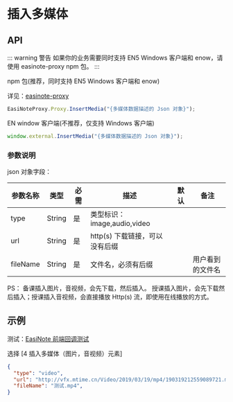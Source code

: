 # 插入多媒体

## API

::: warning 警告
如果你的业务需要同时支持 EN5 Windows 客户端和 enow，请使用 easinote-proxy npm 包。
:::

npm 包(推荐，同时支持 EN5 Windows 客户端和 enow)  

详见：[easinote-proxy](/apis/npm/easinote-proxy.html)

```js
EasiNoteProxy.Proxy.InsertMedia("{多媒体数据描述的 Json 对象}");
```

EN window 客户端(不推荐，仅支持 Windows 客户端)

```js
window.external.InsertMedia("{多媒体数据描述的 Json 对象}");
```

### 参数说明

json 对象字段：

| 参数名称 | 类型   | 必需 | 描述                          | 默认 | 备注             |
|----------|--------|-----|-----------------------------|------|------------------|
| type     | String | 是   | 类型标识：image,audio,video    |      |                  |
| url      | String | 是   | http(s) 下载链接，可以没有后缀 |      |                  |
| fileName | String | 是   | 文件名，必须有后缀             |      | 用户看到的文件名 |

PS：
备课插入图片，音视频，会先下载，然后插入。
授课插入图片，会先下载然后插入；授课插入音视频，会直接播放 Http(s) 流，即使用在线播放的方式。

## 示例

测试：[EasiNote 前端回调测试](https://easinote.github.io/EasiNote.ClientWebApi.Documentation/ )

选择 [4 插入多媒体（图片，音视频）元素]

```json
{
  "type": "video",
  "url": "http://vfx.mtime.cn/Video/2019/03/19/mp4/190319212559089721.mp4",
  "fileName": "测试.mp4",
}
```
